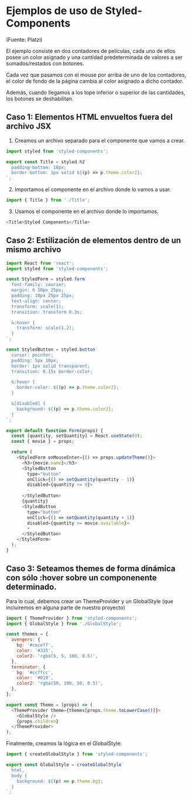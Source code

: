 # Ejemplos de uso de Styled-Components
(Fuente: Platzi)

El ejemplo consiste en dos contadores de películas, cada uno de ellos posee un color asignado y una cantidad predeterminada de valores a ser sumados/restados con botones.

Cada vez que pasamos con el mouse por arriba de uno de los contadores, el color de fondo de la página cambia al color asignado a dicho contador.

Además, cuando llegamos a los tope inferior o superior de las cantidades, los botones se deshabilitan. 

## Caso 1: Elementos HTML envueltos fuera del archivo JSX

1. Creamos un archivo separado para el componente que vamos a crear.

```javascript
import styled from 'styled-components';

export const Title = styled.h2`
  padding-bottom: 10px;
  border-bottom: 1px solid ${(p) => p.theme.color2};
`;
```

2. Importamos el componente en el archivo donde lo vamos a usar.

```javascript
import { Title } from './Title';
```

3. Usamos el componente en el archivo donde lo importamos.

```javascript
<Title>Styled Components</Title>
```

## Caso 2: Estilización de elementos dentro de un mismo archivo

```javascript
import React from 'react';
import styled from 'styled-components';

const StyledForm = styled.form`
  font-family: courier;
  margin: 0 50px 25px;
  padding: 10px 25px 25px;
  text-align: center;
  transform: scale(1);
  transition: transform 0.3s;

  &:hover {
    transform: scale(1.2);
  }
`;

const StyledButton = styled.button`
  cursor: pointer;
  padding: 5px 10px;
  border: 1px solid transparent;
  transition: 0.15s border-color;

  &:hover {
    border-color: ${(p) => p.theme.color2};
  }

  &[disabled] {
    background: ${(p) => p.theme.color2};
  }
`;

export default function Form(props) {
  const [quantity, setQuantity] = React.useState(0);
  const { movie } = props;

  return (
    <StyledForm onMouseEnter={() => props.updateTheme()}>
      <h3>{movie.name}</h3>
      <StyledButton
        type="button"
        onClick={() => setQuantity(quantity - 1)}
        disabled={quantity <= 0}>
        -
      </StyledButton>
      {quantity}
      <StyledButton
        type="button"
        onClick={() => setQuantity(quantity + 1)}
        disabled={quantity >= movie.available}>
        +
      </StyledButton>
    </StyledForm>
  );
}
```

## Caso 3: Seteamos themes de forma dinámica con sólo :hover sobre un componenente determinado.

Para lo cual, debemos crear un ThemeProvider y un GlobalStyle (que incluiremos en alguna parte de nuestro proyecto)

```javascript
import { ThemeProvider } from 'styled-components';
import { GlobalStyle } from './GlobalStyle';

const themes = {
  avengers: {
    bg: '#ceceff',
    color: '#335',
    color2: 'rgba(5, 5, 100, 0.5)',
  },
  terminator: {
    bg: '#ccffcc',
    color: '#010',
    color2: 'rgba(50, 100, 50, 0.5)',
  },
};

export const Theme = (props) => (
  <ThemeProvider theme={themes[props.theme.toLowerCase()]}>
    <GlobalStyle />
    {props.children}
  </ThemeProvider>
);
```

Finalmente, creamos la lógica en el GlobalStyle:

```javascript
import { createGlobalStyle } from 'styled-components';

export const GlobalStyle = createGlobalStyle`
  html,
  body {
    background: ${(p) => p.theme.bg};
  }
`;
```